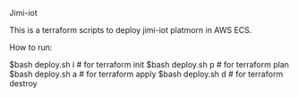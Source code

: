 Jimi-iot


This is a terraform scripts to deploy jimi-iot platmorn in AWS ECS. 

How to run: 

$bash deploy.sh i # for terraform init
$bash deploy.sh p # for terraform plan
$bash deploy.sh a # for terraform apply
$bash deploy.sh d # for terraform destroy





